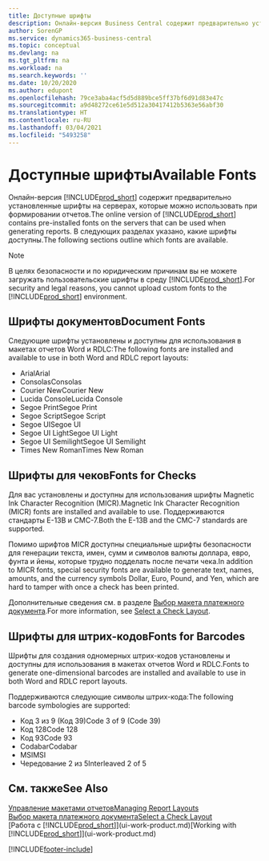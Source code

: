 ```yaml
---
title: Доступные шрифты
description: Онлайн-версия Business Central содержит предварительно установленные шрифты на серверах, которые можно использовать при формировании отчетов.
author: SorenGP
ms.service: dynamics365-business-central
ms.topic: conceptual
ms.devlang: na
ms.tgt_pltfrm: na
ms.workload: na
ms.search.keywords: ''
ms.date: 10/20/2020
ms.author: edupont
ms.openlocfilehash: 79ce3aba4acf5d5d889bce5ff37bf6d91d83e47c
ms.sourcegitcommit: a9d48272ce61e5d512a30417412b5363e56abf30
ms.translationtype: HT
ms.contentlocale: ru-RU
ms.lasthandoff: 03/04/2021
ms.locfileid: "5493258"
---
```

# <a name="available-fonts"></a><span data-ttu-id="ec051-103">Доступные шрифты</span><span class="sxs-lookup"><span data-stu-id="ec051-103">Available Fonts</span></span>

<span data-ttu-id="ec051-104">Онлайн-версия [!INCLUDE[prod_short](includes/prod_short.md)] содержит предварительно установленные шрифты на серверах, которые можно использовать при формировании отчетов.</span><span class="sxs-lookup"><span data-stu-id="ec051-104">The online version of [!INCLUDE[prod_short](includes/prod_short.md)] contains pre-installed fonts on the servers that can be used when generating reports.</span></span> <span data-ttu-id="ec051-105">В следующих разделах указано, какие шрифты доступны.</span><span class="sxs-lookup"><span data-stu-id="ec051-105">The following sections outline which fonts are available.</span></span>

> [!NOTE]
> <span data-ttu-id="ec051-106">В целях безопасности и по юридическим причинам вы не можете загружать пользовательские шрифты в среду [!INCLUDE[prod_short](includes/prod_short.md)].</span><span class="sxs-lookup"><span data-stu-id="ec051-106">For security and legal reasons, you cannot upload custom fonts to the [!INCLUDE[prod_short](includes/prod_short.md)] environment.</span></span>

## <a name="document-fonts"></a><span data-ttu-id="ec051-107">Шрифты документов</span><span class="sxs-lookup"><span data-stu-id="ec051-107">Document Fonts</span></span>

<span data-ttu-id="ec051-108">Следующие шрифты установлены и доступны для использования в макетах отчетов Word и RDLC:</span><span class="sxs-lookup"><span data-stu-id="ec051-108">The following fonts are installed and available to use in both Word and RDLC report layouts:</span></span>

* <span data-ttu-id="ec051-109">Arial</span><span class="sxs-lookup"><span data-stu-id="ec051-109">Arial</span></span>
* <span data-ttu-id="ec051-110">Consolas</span><span class="sxs-lookup"><span data-stu-id="ec051-110">Consolas</span></span>
* <span data-ttu-id="ec051-111">Courier New</span><span class="sxs-lookup"><span data-stu-id="ec051-111">Courier New</span></span>
* <span data-ttu-id="ec051-112">Lucida Console</span><span class="sxs-lookup"><span data-stu-id="ec051-112">Lucida Console</span></span>
* <span data-ttu-id="ec051-113">Segoe Print</span><span class="sxs-lookup"><span data-stu-id="ec051-113">Segoe Print</span></span>
* <span data-ttu-id="ec051-114">Segoe Script</span><span class="sxs-lookup"><span data-stu-id="ec051-114">Segoe Script</span></span>
* <span data-ttu-id="ec051-115">Segoe UI</span><span class="sxs-lookup"><span data-stu-id="ec051-115">Segoe UI</span></span>
* <span data-ttu-id="ec051-116">Segoe UI Light</span><span class="sxs-lookup"><span data-stu-id="ec051-116">Segoe UI Light</span></span>
* <span data-ttu-id="ec051-117">Segoe UI Semilight</span><span class="sxs-lookup"><span data-stu-id="ec051-117">Segoe UI Semilight</span></span>
* <span data-ttu-id="ec051-118">Times New Roman</span><span class="sxs-lookup"><span data-stu-id="ec051-118">Times New Roman</span></span>

## <a name="fonts-for-checks"></a><span data-ttu-id="ec051-119">Шрифты для чеков</span><span class="sxs-lookup"><span data-stu-id="ec051-119">Fonts for Checks</span></span>

<span data-ttu-id="ec051-120">Для вас установлены и доступны для использования шрифты Magnetic Ink Character Recognition (MICR).</span><span class="sxs-lookup"><span data-stu-id="ec051-120">Magnetic Ink Character Recognition (MICR) fonts are installed and available to use.</span></span> <span data-ttu-id="ec051-121">Поддерживаются стандарты E-13B и CMC-7.</span><span class="sxs-lookup"><span data-stu-id="ec051-121">Both the E-13B and the CMC-7 standards are supported.</span></span>  

<span data-ttu-id="ec051-122">Помимо шрифтов MICR доступны специальные шрифты безопасности для генерации текста, имен, сумм и символов валюты доллара, евро, фунта и йены, которые трудно подделать после печати чека.</span><span class="sxs-lookup"><span data-stu-id="ec051-122">In addition to MICR fonts, special security fonts are available to generate text, names, amounts, and the currency symbols Dollar, Euro, Pound, and Yen, which are hard to tamper with once a check has been printed.</span></span>  

<span data-ttu-id="ec051-123">Дополнительные сведения см. в разделе [Выбор макета платежного документа](finance-how-define-check-layouts.md).</span><span class="sxs-lookup"><span data-stu-id="ec051-123">For more information, see [Select a Check Layout](finance-how-define-check-layouts.md).</span></span>  

## <a name="fonts-for-barcodes"></a><span data-ttu-id="ec051-124">Шрифты для штрих-кодов</span><span class="sxs-lookup"><span data-stu-id="ec051-124">Fonts for Barcodes</span></span>
<span data-ttu-id="ec051-125">Шрифты для создания одномерных штрих-кодов установлены и доступны для использования в макетах отчетов Word и RDLC.</span><span class="sxs-lookup"><span data-stu-id="ec051-125">Fonts to generate one-dimensional barcodes are installed and available to use in both Word and RDLC report layouts.</span></span>

<span data-ttu-id="ec051-126">Поддерживаются следующие символы штрих-кода:</span><span class="sxs-lookup"><span data-stu-id="ec051-126">The following barcode symbologies are supported:</span></span>
* <span data-ttu-id="ec051-127">Код 3 из 9 (Код 39)</span><span class="sxs-lookup"><span data-stu-id="ec051-127">Code 3 of 9 (Code 39)</span></span>
* <span data-ttu-id="ec051-128">Код 128</span><span class="sxs-lookup"><span data-stu-id="ec051-128">Code 128</span></span>
* <span data-ttu-id="ec051-129">Код 93</span><span class="sxs-lookup"><span data-stu-id="ec051-129">Code 93</span></span>
* <span data-ttu-id="ec051-130">Codabar</span><span class="sxs-lookup"><span data-stu-id="ec051-130">Codabar</span></span>
* <span data-ttu-id="ec051-131">MSI</span><span class="sxs-lookup"><span data-stu-id="ec051-131">MSI</span></span>
* <span data-ttu-id="ec051-132">Чередование 2 из 5</span><span class="sxs-lookup"><span data-stu-id="ec051-132">Interleaved 2 of 5</span></span>

## <a name="see-also"></a><span data-ttu-id="ec051-133">См. также</span><span class="sxs-lookup"><span data-stu-id="ec051-133">See Also</span></span>

[<span data-ttu-id="ec051-134">Управление макетами отчетов</span><span class="sxs-lookup"><span data-stu-id="ec051-134">Managing Report Layouts</span></span>](ui-manage-report-layouts.md)  
[<span data-ttu-id="ec051-135">Выбор макета платежного документа</span><span class="sxs-lookup"><span data-stu-id="ec051-135">Select a Check Layout</span></span>](finance-how-define-check-layouts.md)  
<span data-ttu-id="ec051-136">[Работа с [!INCLUDE[prod_short](includes/prod_short.md)]](ui-work-product.md)</span><span class="sxs-lookup"><span data-stu-id="ec051-136">[Working with [!INCLUDE[prod_short](includes/prod_short.md)]](ui-work-product.md)</span></span>


[!INCLUDE[footer-include](includes/footer-banner.md)]
